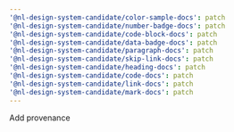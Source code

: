 ```yaml
---
'@nl-design-system-candidate/color-sample-docs': patch
'@nl-design-system-candidate/number-badge-docs': patch
'@nl-design-system-candidate/code-block-docs': patch
'@nl-design-system-candidate/data-badge-docs': patch
'@nl-design-system-candidate/paragraph-docs': patch
'@nl-design-system-candidate/skip-link-docs': patch
'@nl-design-system-candidate/heading-docs': patch
'@nl-design-system-candidate/code-docs': patch
'@nl-design-system-candidate/link-docs': patch
'@nl-design-system-candidate/mark-docs': patch
---
```


Add provenance
